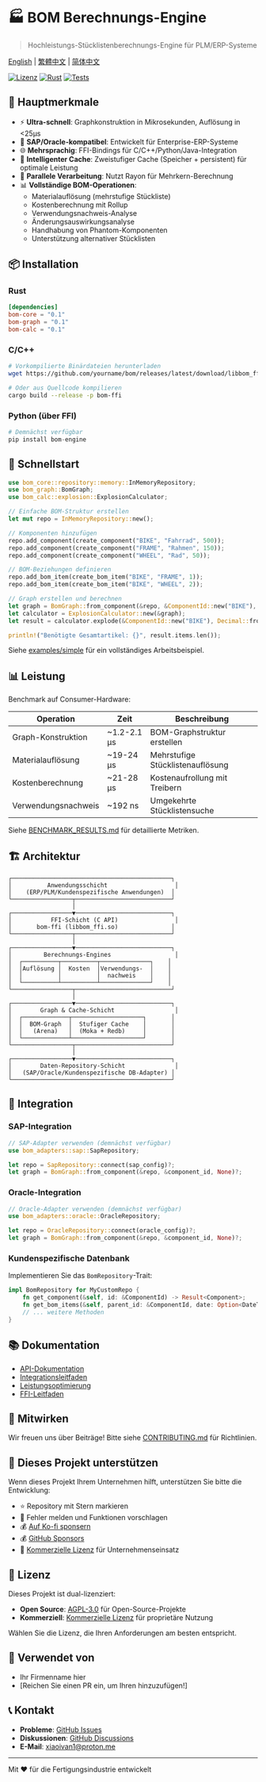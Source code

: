 # 🏭 BOM Berechnungs-Engine

> Hochleistungs-Stücklistenberechnungs-Engine für PLM/ERP-Systeme

[English](../README.md) | [繁體中文](./README.zh-TW.md) | [简体中文](./README.zh-CN.md)

[![Lizenz](https://img.shields.io/badge/license-AGPL--3.0%20%7C%20Commercial-blue.svg)](../LICENSE)
[![Rust](https://img.shields.io/badge/rust-1.75+-orange.svg)](https://www.rust-lang.org)
[![Tests](https://img.shields.io/badge/tests-passing-brightgreen.svg)]()

## 🚀 Hauptmerkmale

- ⚡ **Ultra-schnell**: Graphkonstruktion in Mikrosekunden, Auflösung in <25μs
- 🔧 **SAP/Oracle-kompatibel**: Entwickelt für Enterprise-ERP-Systeme
- 🌐 **Mehrsprachig**: FFI-Bindings für C/C++/Python/Java-Integration
- 💾 **Intelligenter Cache**: Zweistufiger Cache (Speicher + persistent) für optimale Leistung
- 🔄 **Parallele Verarbeitung**: Nutzt Rayon für Mehrkern-Berechnung
- 📊 **Vollständige BOM-Operationen**:
  - Materialauflösung (mehrstufige Stückliste)
  - Kostenberechnung mit Rollup
  - Verwendungsnachweis-Analyse
  - Änderungsauswirkungsanalyse
  - Handhabung von Phantom-Komponenten
  - Unterstützung alternativer Stücklisten

## 📦 Installation

### Rust

```toml
[dependencies]
bom-core = "0.1"
bom-graph = "0.1"
bom-calc = "0.1"
```

### C/C++

```bash
# Vorkompilierte Binärdateien herunterladen
wget https://github.com/yourname/bom/releases/latest/download/libbom_ffi.so

# Oder aus Quellcode kompilieren
cargo build --release -p bom-ffi
```

### Python (über FFI)

```python
# Demnächst verfügbar
pip install bom-engine
```

## 🎯 Schnellstart

```rust
use bom_core::repository::memory::InMemoryRepository;
use bom_graph::BomGraph;
use bom_calc::explosion::ExplosionCalculator;

// Einfache BOM-Struktur erstellen
let mut repo = InMemoryRepository::new();

// Komponenten hinzufügen
repo.add_component(create_component("BIKE", "Fahrrad", 500));
repo.add_component(create_component("FRAME", "Rahmen", 150));
repo.add_component(create_component("WHEEL", "Rad", 50));

// BOM-Beziehungen definieren
repo.add_bom_item(create_bom_item("BIKE", "FRAME", 1));
repo.add_bom_item(create_bom_item("BIKE", "WHEEL", 2));

// Graph erstellen und berechnen
let graph = BomGraph::from_component(&repo, &ComponentId::new("BIKE"), None)?;
let calculator = ExplosionCalculator::new(&graph);
let result = calculator.explode(&ComponentId::new("BIKE"), Decimal::from(10))?;

println!("Benötigte Gesamtartikel: {}", result.items.len());
```

Siehe [examples/simple](../examples/simple) für ein vollständiges Arbeitsbeispiel.

## 📊 Leistung

Benchmark auf Consumer-Hardware:

| Operation | Zeit | Beschreibung |
|-----------|------|--------------|
| Graph-Konstruktion | ~1.2-2.1 μs | BOM-Graphstruktur erstellen |
| Materialauflösung | ~19-24 μs | Mehrstufige Stücklistenauflösung |
| Kostenberechnung | ~21-28 μs | Kostenaufrollung mit Treibern |
| Verwendungsnachweis | ~192 ns | Umgekehrte Stücklistensuche |

Siehe [BENCHMARK_RESULTS.md](../BENCHMARK_RESULTS.md) für detaillierte Metriken.

## 🏗️ Architektur

```
┌─────────────────────────────────────────────┐
│          Anwendungsschicht                   │
│    (ERP/PLM/Kundenspezifische Anwendungen)  │
└─────────────────┬───────────────────────────┘
                  │
┌─────────────────▼───────────────────────────┐
│           FFI-Schicht (C API)                │
│       bom-ffi (libbom_ffi.so)               │
└─────────────────┬───────────────────────────┘
                  │
┌─────────────────▼───────────────────────────┐
│         Berechnungs-Engines                  │
│  ┌──────────┬──────────┬──────────────┐    │
│  │Auflösung │  Kosten  │Verwendungs-  │    │
│  │          │          │  nachweis    │    │
│  └──────────┴──────────┴──────────────┘    │
└─────────────────┬───────────────────────────┘
                  │
┌─────────────────▼───────────────────────────┐
│        Graph & Cache-Schicht                 │
│  ┌─────────────┬────────────────────┐       │
│  │  BOM-Graph  │  Stufiger Cache    │       │
│  │   (Arena)   │  (Moka + Redb)     │       │
│  └─────────────┴────────────────────┘       │
└─────────────────┬───────────────────────────┘
                  │
┌─────────────────▼───────────────────────────┐
│        Daten-Repository-Schicht              │
│   (SAP/Oracle/Kundenspezifische DB-Adapter) │
└─────────────────────────────────────────────┘
```

## 🔌 Integration

### SAP-Integration

```rust
// SAP-Adapter verwenden (demnächst verfügbar)
use bom_adapters::sap::SapRepository;

let repo = SapRepository::connect(sap_config)?;
let graph = BomGraph::from_component(&repo, &component_id, None)?;
```

### Oracle-Integration

```rust
// Oracle-Adapter verwenden (demnächst verfügbar)
use bom_adapters::oracle::OracleRepository;

let repo = OracleRepository::connect(oracle_config)?;
let graph = BomGraph::from_component(&repo, &component_id, None)?;
```

### Kundenspezifische Datenbank

Implementieren Sie das `BomRepository`-Trait:

```rust
impl BomRepository for MyCustomRepo {
    fn get_component(&self, id: &ComponentId) -> Result<Component>;
    fn get_bom_items(&self, parent_id: &ComponentId, date: Option<DateTime<Utc>>) -> Result<Vec<BomItem>>;
    // ... weitere Methoden
}
```

## 📚 Dokumentation

- [API-Dokumentation](https://docs.rs/bom-core)
- [Integrationsleitfaden](./INTEGRATION.md)
- [Leistungsoptimierung](./PERFORMANCE.md)
- [FFI-Leitfaden](./FFI_GUIDE.md)

## 🤝 Mitwirken

Wir freuen uns über Beiträge! Bitte siehe [CONTRIBUTING.md](../CONTRIBUTING.md) für Richtlinien.

## 💝 Dieses Projekt unterstützen

Wenn dieses Projekt Ihrem Unternehmen hilft, unterstützen Sie bitte die Entwicklung:

- ⭐ Repository mit Stern markieren
- 🐛 Fehler melden und Funktionen vorschlagen
- 💰 [Auf Ko-fi sponsern](https://ko-fi.com/ivanh0906)
- 💰 [GitHub Sponsors](https://github.com/sponsors/yourname)
- 🏢 [Kommerzielle Lizenz](../COMMERCIAL-LICENSE.md) für Unternehmenseinsatz

## 📄 Lizenz

Dieses Projekt ist dual-lizenziert:

- **Open Source**: [AGPL-3.0](../LICENSE) für Open-Source-Projekte
- **Kommerziell**: [Kommerzielle Lizenz](../COMMERCIAL-LICENSE.md) für proprietäre Nutzung

Wählen Sie die Lizenz, die Ihren Anforderungen am besten entspricht.

## 🌟 Verwendet von

- Ihr Firmenname hier
- [Reichen Sie einen PR ein, um Ihren hinzuzufügen!]

## 📞 Kontakt

- **Probleme**: [GitHub Issues](https://github.com/yourname/bom/issues)
- **Diskussionen**: [GitHub Discussions](https://github.com/yourname/bom/discussions)
- **E-Mail**: xiaoivan1@proton.me

---

Mit ❤️ für die Fertigungsindustrie entwickelt
